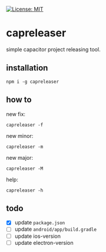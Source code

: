 [![License: MIT](https://img.shields.io/badge/License-MIT-yellow.svg)](https://opensource.org/licenses/MIT)
# capreleaser
simple capacitor project releasing tool.

## installation
```
npm i -g capreleaser
```
## how to
new fix:
```
capreleaser -f
```

new minor:
```
capreleaser -m
```

new major:
```
capreleaser -M
```

help:
```
capreleaser -h
```

## todo
- [X] update `package.json`
- [ ] update `android/app/build.gradle`
- [ ] update ios-version
- [ ] update electron-version
